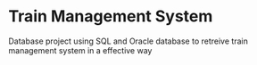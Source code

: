 # Train Management System
 Database project using SQL and Oracle database to retreive train management system in a effective way
